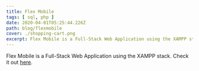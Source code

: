 ```yaml
---
title: Flex Mobile
tags: [ sql, php ]
date: 2020-04-01T05:25:44.226Z
path: blog/flexmobile
cover: ./shopping-cart.png
excerpt: Flex Mobile is a Full-Stack Web Application using the XAMPP stack.
---
```


Flex Mobile is a Full-Stack Web Application using the XAMPP stack. Check it out [here](https://github.com/antonio98s/flexmobile).